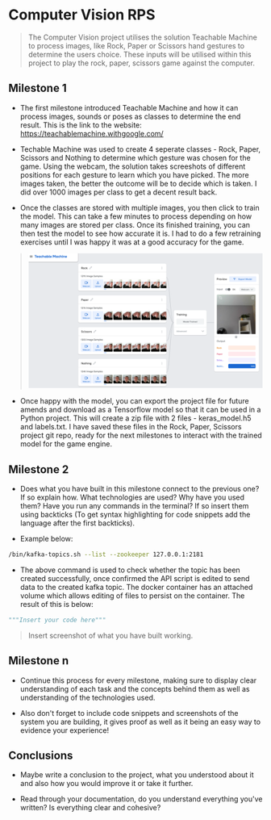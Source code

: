 # Computer Vision RPS

> The Computer Vision project utilises the solution Teachable Machine to process images, like Rock, Paper or Scissors hand gestures to determine the users choice. These inputs will be utilised within this project to play the rock, paper, scissors game against the computer.

## Milestone 1

- The first milestone introduced Teachable Machine and how it can process images, sounds or poses as classes to determine the end result. This is the link to the website: https://teachablemachine.withgoogle.com/
  
- Techable Machine was used to create 4 seperate classes - Rock, Paper, Scissors and Nothing to determine which gesture was chosen for the game. Using the webcam, the solution takes screeshots of different positions for each gesture to learn which you have picked. The more images taken, the better the outcome will be to decide which is taken. I did over 1000 images per class to get a decent result back.

- Once the classes are stored with multiple images, you then click to train the model. This can take a few minutes to process depending on how many images are stored per class. Once its finished training, you can then test the model to see how accurate it is. I had to do a few retraining exercises until I was happy it was at a good accuracy for the game.

> ![Alt text](Teachable%20Machine%20screenshot.png)

- Once happy with the model, you can export the project file for future amends and download as a Tensorflow model so that it can be used in a Python project. This will create a zip file with 2 files - keras_model.h5 and labels.txt. I have saved these files in the Rock, Paper, Scissors project git repo, ready for the next milestones to interact with the trained model for the game engine.

## Milestone 2

- Does what you have built in this milestone connect to the previous one? If so explain how. What technologies are used? Why have you used them? Have you run any commands in the terminal? If so insert them using backticks (To get syntax highlighting for code snippets add the language after the first backticks).

- Example below:

```bash
/bin/kafka-topics.sh --list --zookeeper 127.0.0.1:2181
```

- The above command is used to check whether the topic has been created successfully, once confirmed the API script is edited to send data to the created kafka topic. The docker container has an attached volume which allows editing of files to persist on the container. The result of this is below:

```python
"""Insert your code here"""
```

> Insert screenshot of what you have built working.

## Milestone n

- Continue this process for every milestone, making sure to display clear understanding of each task and the concepts behind them as well as understanding of the technologies used.

- Also don't forget to include code snippets and screenshots of the system you are building, it gives proof as well as it being an easy way to evidence your experience!

## Conclusions

- Maybe write a conclusion to the project, what you understood about it and also how you would improve it or take it further.

- Read through your documentation, do you understand everything you've written? Is everything clear and cohesive?